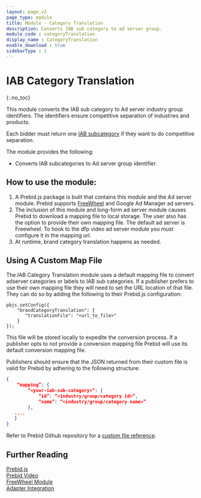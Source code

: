 ```yaml
---
layout: page_v2
page_type: module
title: Module - Category Translation
description: Converts IAB sub category to ad server group.
module_code : categoryTranslation
display_name : CategoryTranslation
enable_download : true
sidebarType : 1
---
```


# IAB Category Translation

{:.no_toc}

This module converts the IAB sub category to Ad server industry group identifiers. The identifiers ensure competitive separation of industries and products.

Each bidder must return one [IAB subcategory](https://support.aerserv.com/hc/en-us/articles/207148516-List-of-IAB-Categories) if they want to do competitive separation.

The module provides the following:

- Converts IAB subcategories to Ad server group identifier.

## How to use the module:

1. A Prebid.js package is built that contains this module and the Ad server module. Prebid supports [FreeWheel](/dev-docs/modules/freewheel.html) and Google Ad Manager ad servers.
2. The inclusion of this module and long-form ad server module causes Prebid to download a mapping file to local storage. The user also has the option to provide their own mapping file. The default ad server is Freewheel. To hook to the dfp video ad server module you must configure it in the mapping url. 
3. At runtime, brand category translation happens as needed.


## Using A Custom Map File
The IAB Category Translation module uses a default mapping file to convert adserver categories or labels to IAB sub categories. If a publisher prefers to use their own mapping file they will need to set the URL location of that file. They can do so by adding the following to their Prebid.js configuration: 

```
pbjs.setConfig({
    "brandCategoryTranslation": {
       "translationFile": "<url_to_file>"
    }
});
```

This file will be stored locally to expedite the conversion process. If a publisher opts to not provide a conversion mapping file Prebid will use its default conversion mapping file.

Publishers should ensure that the JSON returned from their custom file is valid for Prebid by adhering to the following structure:

```JSON
{
    “mapping”: {
        “<your-iab-sub-category>“: {
            “id”: “<industry/group/category id>“,
            “name”: “<industry/group/category name>”
        },
   ....
   }
}
```

Refer to Prebid Github repository for a [custom file reference](https://github.com/prebid/category-mapping-file).


## Further Reading

[Prebid.js](/dev-docs/getting-started.html)   
[Prebid Video](/prebid-video/video-overview.html)  
[FreeWheel Module](/dev-docs/modules/freewheel.html)  
[Adapter Integration](/dev-docs/bidder-adaptor.html)
